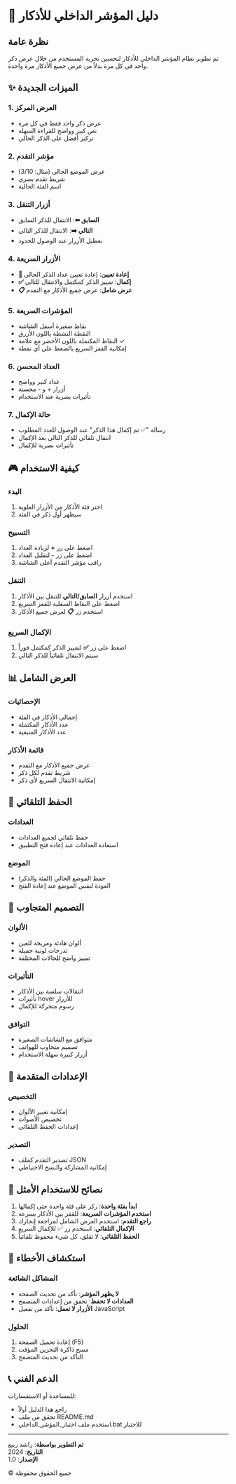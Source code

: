 # 🎯 دليل المؤشر الداخلي للأذكار

## نظرة عامة
تم تطوير نظام المؤشر الداخلي للأذكار لتحسين تجربة المستخدم من خلال عرض ذكر واحد في كل مرة بدلاً من عرض جميع الأذكار مرة واحدة.

## ✨ الميزات الجديدة

### 1. العرض المركز
- عرض ذكر واحد فقط في كل مرة
- نص كبير وواضح للقراءة السهلة
- تركيز أفضل على الذكر الحالي

### 2. مؤشر التقدم
- عرض الموضع الحالي (مثال: 3/10)
- شريط تقدم بصري
- اسم الفئة الحالية

### 3. أزرار التنقل
- **السابق ⬅️**: الانتقال للذكر السابق
- **التالي ➡️**: الانتقال للذكر التالي
- تعطيل الأزرار عند الوصول للحدود

### 4. الأزرار السريعة
- **🔄 إعادة تعيين**: إعادة تعيين عداد الذكر الحالي
- **✅ إكمال**: تمييز الذكر كمكتمل والانتقال للتالي
- **📋 عرض شامل**: عرض جميع الأذكار مع التقدم

### 5. المؤشرات السريعة
- نقاط صغيرة أسفل الشاشة
- النقطة النشطة باللون الأزرق
- النقاط المكتملة باللون الأخضر مع علامة ✓
- إمكانية القفز السريع بالضغط على أي نقطة

### 6. العداد المحسن
- عداد كبير وواضح
- أزرار + و - محسنة
- تأثيرات بصرية عند الاستخدام

### 7. حالة الإكمال
- رسالة "✅ تم إكمال هذا الذكر" عند الوصول للعدد المطلوب
- انتقال تلقائي للذكر التالي بعد الإكمال
- تأثيرات بصرية للإكمال

## 🎮 كيفية الاستخدام

### البدء
1. اختر فئة الأذكار من الأزرار العلوية
2. سيظهر أول ذكر في الفئة

### التسبيح
1. اضغط على زر **+** لزيادة العداد
2. اضغط على زر **-** لتقليل العداد
3. راقب مؤشر التقدم أعلى الشاشة

### التنقل
1. استخدم أزرار **السابق/التالي** للتنقل بين الأذكار
2. اضغط على النقاط السفلية للقفز السريع
3. استخدم زر **📋** لعرض جميع الأذكار

### الإكمال السريع
1. اضغط على زر **✅** لتمييز الذكر كمكتمل فوراً
2. سيتم الانتقال تلقائياً للذكر التالي

## 📊 العرض الشامل

### الإحصائيات
- إجمالي الأذكار في الفئة
- عدد الأذكار المكتملة
- عدد الأذكار المتبقية

### قائمة الأذكار
- عرض جميع الأذكار مع التقدم
- شريط تقدم لكل ذكر
- إمكانية الانتقال السريع لأي ذكر

## 💾 الحفظ التلقائي

### العدادات
- حفظ تلقائي لجميع العدادات
- استعادة العدادات عند إعادة فتح التطبيق

### الموضع
- حفظ الموضع الحالي (الفئة والذكر)
- العودة لنفس الموضع عند إعادة الفتح

## 🎨 التصميم المتجاوب

### الألوان
- ألوان هادئة ومريحة للعين
- تدرجات لونية جميلة
- تمييز واضح للحالات المختلفة

### التأثيرات
- انتقالات سلسة بين الأذكار
- تأثيرات hover للأزرار
- رسوم متحركة للإكمال

### التوافق
- متوافق مع الشاشات الصغيرة
- تصميم متجاوب للهواتف
- أزرار كبيرة سهلة الاستخدام

## 🔧 الإعدادات المتقدمة

### التخصيص
- إمكانية تغيير الألوان
- تخصيص الأصوات
- إعدادات الحفظ التلقائي

### التصدير
- تصدير التقدم كملف JSON
- إمكانية المشاركة والنسخ الاحتياطي

## 🚀 نصائح للاستخدام الأمثل

1. **ابدأ بفئة واحدة**: ركز على فئة واحدة حتى إكمالها
2. **استخدم المؤشرات السريعة**: للقفز بين الأذكار بسرعة
3. **راجع التقدم**: استخدم العرض الشامل لمراجعة إنجازك
4. **الإكمال التلقائي**: استخدم زر ✅ للإكمال السريع
5. **الحفظ التلقائي**: لا تقلق، كل شيء محفوظ تلقائياً

## 🐛 استكشاف الأخطاء

### المشاكل الشائعة
- **لا يظهر المؤشر**: تأكد من تحديث الصفحة
- **العدادات لا تحفظ**: تحقق من إعدادات المتصفح
- **الأزرار لا تعمل**: تأكد من تفعيل JavaScript

### الحلول
1. إعادة تحميل الصفحة (F5)
2. مسح ذاكرة التخزين المؤقت
3. التأكد من تحديث المتصفح

## 📞 الدعم الفني

للمساعدة أو الاستفسارات:
- راجع هذا الدليل أولاً
- تحقق من ملف README.md
- استخدم ملف اختبار_المؤشر_الداخلي.bat للاختبار

---

**تم التطوير بواسطة**: راشد ربيع  
**التاريخ**: 2024  
**الإصدار**: 1.0  

© جميع الحقوق محفوظة